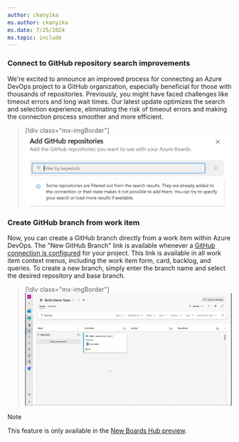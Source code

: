 ```yaml
---
author: ckanyika
ms.author: ckanyika
ms.date: 7/25/2024
ms.topic: include
---
```


### Connect to GitHub repository search improvements

We're excited to announce an improved process for connecting an Azure DevOps project to a GitHub organization, especially beneficial for those with thousands of repositories. Previously, you might have faced challenges like timeout errors and long wait times. Our latest update optimizes the search and selection experience, eliminating the risk of timeout errors and making the connection process smoother and more efficient. 

> [!div class="mx-imgBorder"]
> ![Screenshots of add GitHub repositories.](../../media/242-boards-01.png "Screenshot of add github repositories.")

### Create GitHub branch from work item

Now, you can create a GitHub branch directly from a work item within Azure DevOps. The "New GitHub Branch" link is available whenever a [GitHub connection is configured](/azure/devops/boards/github/connect-to-github?view=azure-devops) for your project. This link is available in all work item context menus, including the work item form, card, backlog, and queries.
To create a new branch, simply enter the branch name and select the desired repository and base branch.

> [!div class="mx-imgBorder"]
> ![Gif to demo create GitHub branch from work item.](../../media/242-boards-01.gif "gif to create GitHub branch from work item")

> [!NOTE] 
>This feature is only available in the [New Boards Hub preview](/azure/devops/release-notes/2022/sprint-202-update#new-boards-hubs-now-available-in-public-preview).
